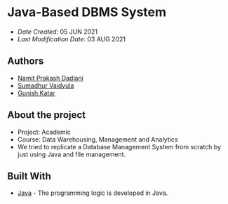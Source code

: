 # Java-Based DBMS System

* *Date Created*: 05 JUN 2021
* *Last Modification Date*: 03 AUG 2021

## Authors

* [Namit Prakash Dadlani](namit@dal.ca)
* [Sumadhur Vaidyula](sumadhurvaidyula@dal.ca)
* [Gunish Katar](gn894984@dal.ca)

## About the project

* Project: Academic
* Course: Data Warehousing, Management and Analytics
* We tried to replicate a Database Management System from scratch by just using Java and file management.

## Built With

* [Java](https://www.java.com/en/) - The programming logic is developed in Java.


